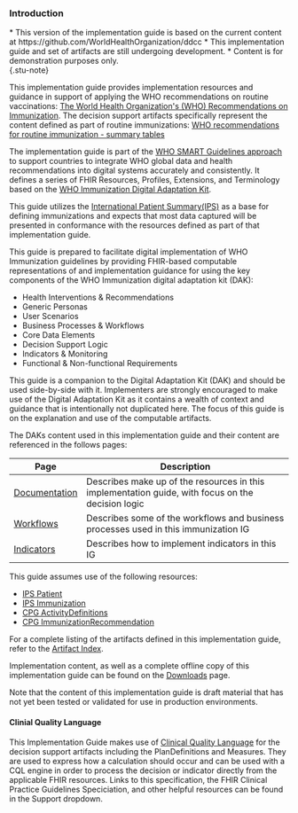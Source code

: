 ### Introduction

<div>
* This version of the implementation guide is based on the current content at https://github.com/WorldHealthOrganization/ddcc
* This implementation guide and set of artifacts are still undergoing development.
* Content is for demonstration purposes only.
</div>{.stu-note}



This implementation guide provides implementation resources and guidance in support of applying the WHO recommendations on routine vaccinations:
[The World Health Organization's (WHO) Recommendations on Immunization](https://www.who.int/teams/immunization-vaccines-and-biologicals). The decision support artifacts specifically represent the content defined as part of routine immunizations: [WHO recommendations for routine immunization - summary tables](https://www.who.int/teams/immunization-vaccines-and-biologicals/policies/who-recommendations-for-routine-immunization---summary-tables)

The implementation guide is part of the [WHO SMART Guidelines approach](https://www.who.int/teams/digital-health-and-innovation/smart-guidelines) to support countries to integrate WHO global data and health recommendations into digital systems accurately and consistently. It defines a series of FHIR Resources, Profiles, Extensions, and Terminology based on the [WHO Immunization Digital Adaptation Kit](). 

This guide utilizes the [International Patient Summary(IPS)](https://hl7.org/fhir/uv/ips/) as a base for defining immunizations and expects that most data captured will be presented in conformance with the resources defined as part of that implementation guide. 

This guide is prepared to facilitate digital implementation of WHO Immunization guidelines by providing FHIR-based computable representations of and implementation guidance for using the key components of the WHO Immunization digital adaptation kit (DAK):

* Health Interventions & Recommendations
* Generic Personas
* User Scenarios
* Business Processes & Workflows
* Core Data Elements
* Decision Support Logic
* Indicators & Monitoring
* Functional & Non-functional Requirements

This guide is a companion to the Digital Adaptation Kit (DAK) and should be used side-by-side with it. Implementers are strongly encouraged to make use of the Digital Adaptation Kit as it contains a wealth of context and guidance that is intentionally not duplicated here. The focus of this guide is on the explanation and use of the computable artifacts.

The DAKs content used in this implementation guide and their content are referenced in the follows pages: 

|Page|Description|
|----|----|
|[Documentation](documentation.html)| Describes make up of the resources in this implementation guide, with focus on the decision logic|
|[Workflows](workflows.html)|Describes some of the workflows and business processes used in this immunization IG|
|[Indicators](indicators.html)|Describes how to implement indicators in this IG|


This guide assumes use of the following resources: 
* [IPS Patient](http://hl7.org/fhir/uv/ips/StructureDefinition/Patient-uv-ips)
* [IPS Immunization](http://hl7.org/fhir/uv/ips/StructureDefinition/Immunization-uv-ips)
* [CPG ActivityDefinitions](https://hl7.org/fhir/uv/cpg/artifacts.html#activitydefinition-index)
* [CPG ImmunizationRecommendation](http://hl7.org/fhir/uv/cpg/StructureDefinition/cpg-immunizationrecommendation)

For a complete listing of the artifacts defined in this implementation guide, refer to the [Artifact Index](artifacts.html).

Implementation content, as well as a complete offline copy of this implementation guide can be found on the [Downloads](downloads.html) page.

Note that the content of this implementation guide is draft material that has not yet been tested or validated for use in production environments.

#### Clinial Quality Language
This Implementation Guide makes use of [Clinical Quality Language](https://cql.hl7.org/) for the decision support artifacts including the PlanDefinitions and Measures. They are used to express how a calculation should occur and can be used with a CQL engine in order to process the decision or indicator directly from the applicable FHIR resources. Links to this specification, the FHIR Clinical Practice Guidelines Speciciation, and other helpful resources can be found in the Support dropdown.